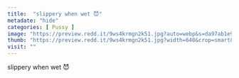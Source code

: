 ```yaml
---
title:  "slippery when wet 😈"
metadate: "hide"
categories: [ Pussy ]
image: "https://preview.redd.it/9ws4krmgn2k51.jpg?auto=webp&s=da97ab1e9453c065d9dd5ee554d3babfc49e17ae"
thumb: "https://preview.redd.it/9ws4krmgn2k51.jpg?width=640&crop=smart&auto=webp&s=137d69f082c44b3bbce15af820db7284d2bda66b"
visit: ""
---
```

slippery when wet 😈
